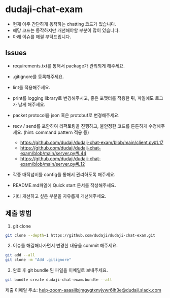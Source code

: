 # dudaji-chat-exam

- 현재 아주 간단하게 동작하는 chatting 코드가 있습니다.
- 해당 코드는 동작하지만 개선해야할 부분이 많이 있습니다.
- 아래 이슈를 해결 부탁드립니다.

## Issues

- requirements.txt를 통해서 package가 관리되게 해주세요.
- .gitignore를 등록해주세요.
- lint를 적용해주세요.
- print를 logging library로 변경해주시고, 좋은 포멧터를 적용한 뒤, 파일에도 로그가 남게 해주세요.
- packet protocol을 json 혹은 protobuf로 변경해주세요.
- recv / send를 포함하여 리팩토링을 진행하고, 불안정한 코드를 튼튼하게 수정해주세요. (hint: command pattern 적용 등)
    - https://github.com/dudaji/dudaji-chat-exam/blob/main/client.py#L17
    - https://github.com/dudaji/dudaji-chat-exam/blob/main/server.py#L44
    - https://github.com/dudaji/dudaji-chat-exam/blob/main/server.py#L12

- 각종 매직넘버를 config를 통해서 관리하도록 해주세요.
- README.md파일에 Quick start 문서를 작성해주세요.
- 기타 개선하고 싶은 부분을 자유롭게 개선해주세요.

## 제출 방법

1. git clone

```sh
git clone --depth=1 https://github.com/dudaji/dudaji-chat-exam.git
```

2. 이슈를 해결해나가면서 변경한 내용을 commit 해주세요.  

```sh
git add --all
git clone -m "Add .gitignore"
```

3. 완료 후 git bundle 된 파일을 이메일로 보내주세요.  

```sh
git bundle create dudaji-chat-exam.bundle --all
```

제출 이메일 주소: help-zoom-aaaaiilxjmgygtxnvjywr6lh3e@dudaji.slack.com
